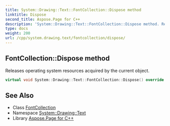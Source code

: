 ```yaml
---
title: System::Drawing::Text::FontCollection::Dispose method
linktitle: Dispose
second_title: Aspose.Page for C++
description: 'System::Drawing::Text::FontCollection::Dispose method. Releases operating system resources acquired by the current object in C++.'
type: docs
weight: 200
url: /cpp/system.drawing.text/fontcollection/dispose/
---
```

## FontCollection::Dispose method


Releases operating system resources acquired by the current object.

```cpp
virtual void System::Drawing::Text::FontCollection::Dispose() override
```

## See Also

* Class [FontCollection](../)
* Namespace [System::Drawing::Text](../../)
* Library [Aspose.Page for C++](../../../)
